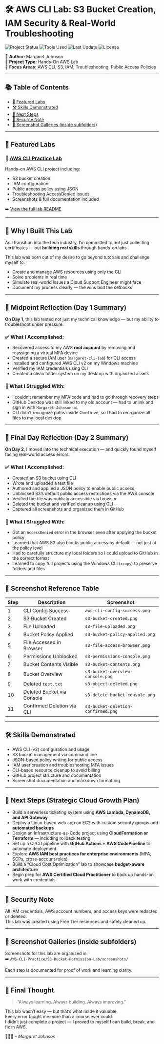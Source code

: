 # 🛠️ AWS CLI Lab: S3 Bucket Creation, IAM Security & Real-World Troubleshooting

![Project Status](https://img.shields.io/badge/Status-Completed-brightgreen)
![Tools Used](https://img.shields.io/badge/Tools-AWS%20CLI%20%7C%20S3%20%7C%20IAM-blue)
![Last Update](https://img.shields.io/github/last-commit/Margaret-Johnson-ai/aws-cli-lab)
![License](https://img.shields.io/badge/License-MIT-blue)

🔹 **Author:** Margaret Johnson  
🔹 **Project Type:** Hands-On AWS Lab  
🔹 **Focus Areas:** AWS CLI, S3, IAM, Troubleshooting, Public Access Policies

---

## 📚 Table of Contents

- [📁 Featured Labs](#-featured-labs)
- [🛠️ Skills Demonstrated](#️-skills-demonstrated)
- [🚀 Next Steps](#-next-steps)
- [🔐 Security Note](#-security-note)
- [📸 Screenshot Galleries (inside subfolders)](#-screenshot-galleries-inside-subfolders)

---

## 📁 Featured Labs

### 🔹 [AWS CLI Practice Lab](./AWS-CLI-Practice/S3-Bucket-Permission-Lab)
Hands-on AWS CLI project including:
- S3 bucket creation
- IAM configuration
- Public access policy using JSON
- Troubleshooting AccessDenied issues
- Screenshots & full documentation included

➡️ [View the full lab README](./AWS-CLI-Practice/S3-Bucket-Permission-Lab/README.md)

---

## 🧠 Why I Built This Lab

As I transition into the tech industry, I’m committed to not just collecting certificates — but **building real skills** through hands-on labs.

This lab was born out of my desire to go beyond tutorials and challenge myself to:
- Create and manage AWS resources using only the CLI  
- Solve problems in real time  
- Simulate real-world issues a Cloud Support Engineer might face  
- Document my process clearly — the wins *and* the setbacks

---

## 🔁 Midpoint Reflection (Day 1 Summary)

**On Day 1**, this lab tested not just my technical knowledge — but my ability to troubleshoot under pressure.

### ✅ What I Accomplished:
- Recovered access to my AWS **root account** by removing and reassigning a virtual MFA device  
- Created a secure IAM user (`margaret-cli-lab`) for CLI access  
- Installed and configured AWS CLI v2 on my Windows machine  
- Verified my IAM credentials using CLI  
- Created a clean folder system on my desktop with organized assets

### 🚧 What I Struggled With:
- I couldn’t remember my MFA code and had to go through recovery steps  
- GitHub Desktop was still linked to my old account — had to unlink and sign in with `Margaret-Johnson-ai`  
- CLI didn’t recognize paths inside OneDrive, so I had to reorganize all files to my local desktop

---

## 📅 Final Day Reflection (Day 2 Summary)

**On Day 2**, I moved into the technical execution — and quickly found myself facing real-world access errors.

### ✅ What I Accomplished:
- Created an S3 bucket using CLI  
- Wrote and uploaded a test file  
- Authored and applied a JSON policy to enable public access  
- Unblocked S3’s default public access restrictions via the AWS console  
- Verified the file was publicly accessible via browser  
- Deleted the bucket and verified cleanup using CLI  
- Captured all screenshots and organized them in GitHub

### 🚧 What I Struggled With:
- Got an `AccessDenied` error in the browser even after applying the bucket policy  
- Learned that AWS S3 also blocks public access by default — not just at the policy level  
- Had to carefully structure my local folders so I could upload to GitHub in the correct format  
- Learned to copy full projects using the Windows CLI (`xcopy`) to preserve folders and files

---

## 📸 Screenshot Reference Table

| Step | Description | Screenshot |
|------|-------------|------------|
| 1 | CLI Config Success | `aws-cli-config-success.png` |
| 2 | S3 Bucket Created | `s3-bucket-created.png` |
| 3 | File Uploaded | `s3-file-uploaded.png` |
| 4 | Bucket Policy Applied | `s3-bucket-policy-applied.png` |
| 5 | File Accessed in Browser | `s3-file-access-browser.png` |
| 6 | Permissions Unblocked | `s3-permissions-console.png` |
| 7 | Bucket Contents Visible | `s3-bucket-contents.png` |
| 8 | Bucket Overview | `s3-bucket-overview-console.png` |
| 9 | Deleted `test.txt` | `s3-object-deleted.png` |
|10 | Deleted Bucket via Console | `s3-delete-bucket-console.png` |
|11 | Confirmed Deletion via CLI | `s3-bucket-deletion-confirmed.png` |

---

## 🛠️ Skills Demonstrated

- AWS CLI (v2) configuration and usage
- S3 bucket management via command line
- JSON-based policy writing for public access
- IAM user creation and troubleshooting MFA issues
- CLI-based resource cleanup to avoid billing
- GitHub project structure and documentation
- Screenshot documentation and markdown formatting

---

## 🚀 Next Steps (Strategic Cloud Growth Plan)

- Build a serverless ticketing system using **AWS Lambda, DynamoDB, and API Gateway**
- Deploy a Linux-based web app on EC2 with custom security groups and **automated backups**
- Design an Infrastructure-as-Code project using **CloudFormation or Terraform** — including rollback testing
- Set up a CI/CD pipeline with **GitHub Actions + AWS CodePipeline** to automate deployment
- Explore **AWS IAM best practices for enterprise environments** (MFA, SCPs, cross-account roles)
- Build a “Cloud Cost Optimization” lab to showcase **budget-aware architecture**
- Begin prep for **AWS Certified Cloud Practitioner** to back up hands-on work with credentials

---

## 🔐 Security Note

All IAM credentials, AWS account numbers, and access keys were redacted or deleted.  
This lab was created using Free Tier resources and safely cleaned up.

---

## 📸 Screenshot Galleries (inside subfolders)

Screenshots for this lab are organized in:  
➡️ `AWS-CLI-Practice/S3-Bucket-Permission-Lab/screenshots/`

Each step is documented for proof of work and learning clarity.

---

## 💬 Final Thought

> “Always learning. Always building. Always improving.”

This lab wasn’t easy — but that’s what made it valuable.  
Every error taught me more than a course ever could.  
I didn’t just complete a project — I proved to myself I can build, break, and fix in AWS.

👩🏽‍💻 *– Margaret Johnson*
